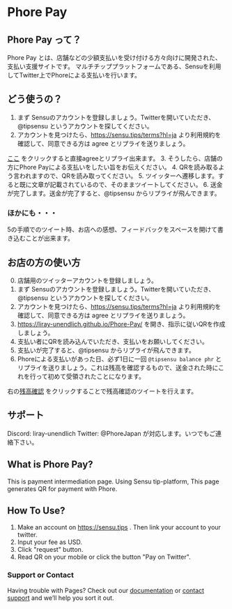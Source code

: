 # Phore Pay

## Phore Pay って？
Phore Pay とは、店舗などの少額支払いを受け付ける方々向けに開発された、支払い支援サイトです。
マルチチッププラットフォームである、Sensuを利用してTwitter上でPhoreによる支払いを行います。

## どう使うの？
1. まず Sensuのアカウントを登録しましょう。Twitterを開いていただき、@tipsensu というアカウントを探してください。
2. アカウントを見つけたら、https://sensu.tips/terms?hl=ja より利用規約を確認して、同意できる方は agree とリプライを送りましょう。

[ここ](https://twitter.com/intent/tweet?&text=%40tipsensu%20agree) をクリックすると直接agreeとリプライ出来ます。
3. そうしたら、店舗の方にPhore Payによる支払いをしたい旨をお伝えください。
4. QRを読み取るよう言われますので、QRを読み取ってください。
5. ツイッターへ遷移します。すると既に文章が記載されているので、そのままツイートしてください。
6. 送金が完了します。送金が完了すると、@tipsensu からリプライが飛んできます。

### ほかにも・・・
5の手順でのツイート時、お店への感想、フィードバックをスペースを開けて書き込むことが出来ます。

## お店の方の使い方
0. 店舗用のツイッターアカウントを登録しましょう。
1. まず Sensuのアカウントを登録しましょう。Twitterを開いていただき、@tipsensu というアカウントを探してください。
2. アカウントを見つけたら、https://sensu.tips/terms?hl=ja より利用規約を確認して、同意できる方は agree とリプライを送りましょう。
3. https://liray-unendlich.github.io/Phore-Pay/ を開き、指示に従いQRを作成しましょう。
4. 支払い者にQRを読み込んでいただき、支払いをお願いしてください。
5. 支払いが完了すると、@tipsensu からリプライが飛んできます。
6. Phoreによる支払いがあった日、必ず1日に一回 `@tipsensu balance phr` とリプライを送りましょう。これは残高を確認するもので、送金された時にこれを行って初めて受領されたことになります。


右の[残高確認](https://twitter.com/intent/tweet?&text=%40tipsensu%20balance%20phr) をクリックすることで残高確認のツイートを行えます。

## サポート
Discord: liray-unendlich
Twitter: @PhoreJapan
が対応します。いつでもご連絡下さい。

## What is Phore Pay?

This is payment intermediation page.
Using Sensu tip-platform, This page generates QR for payment with Phore.

## How To Use?

1. Make an account on https://sensu.tips . Then link your account to your twitter.
2. Input your fee as USD. 
3. Click "request" button.
4. Read QR on your mobile or click the button "Pay on Twitter".

### Support or Contact

Having trouble with Pages? Check out our [documentation](https://help.github.com/categories/github-pages-basics/) or [contact support](https://github.com/contact) and we’ll help you sort it out.
